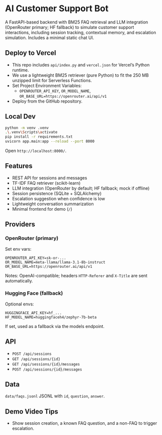 # AI Customer Support Bot

A FastAPI-based backend with BM25 FAQ retrieval and LLM integration (OpenRouter primary; HF fallback) to simulate customer support interactions, including session tracking, contextual memory, and escalation simulation. Includes a minimal static chat UI.

## Deploy to Vercel
- This repo includes `api/index.py` and `vercel.json` for Vercel’s Python runtime.
- We use a lightweight BM25 retriever (pure Python) to fit the 250 MB unzipped limit for Serverless Functions.
- Set Project Environment Variables:
  - `OPENROUTER_API_KEY`, `OR_MODEL_NAME`, `OR_BASE_URL=https://openrouter.ai/api/v1`
- Deploy from the GitHub repository.

## Local Dev
```bash
python -m venv .venv
.\.venv\Scripts\activate
pip install -r requirements.txt
uvicorn app.main:app --reload --port 8000
```

Open `http://localhost:8000/`.

## Features
- REST API for sessions and messages
- TF-IDF FAQ retriever (scikit-learn)
- LLM integration (OpenRouter by default; HF fallback; mock if offline)
- Session persistence (SQLite + SQLAlchemy)
- Escalation suggestion when confidence is low
- Lightweight conversation summarization
- Minimal frontend for demo (`/`)

## Providers

### OpenRouter (primary)
Set env vars:
```
OPENROUTER_API_KEY=sk-or-...
OR_MODEL_NAME=meta-llama/llama-3.1-8b-instruct
OR_BASE_URL=https://openrouter.ai/api/v1
```
Notes: OpenAI-compatible; headers `HTTP-Referer` and `X-Title` are sent automatically.

### Hugging Face (fallback)
Optional envs:
```
HUGGINGFACE_API_KEY=hf_...
HF_MODEL_NAME=huggingfaceh4/zephyr-7b-beta
```
If set, used as a fallback via the models endpoint.

## API
- `POST /api/sessions`
- `GET /api/sessions/{id}`
- `GET /api/sessions/{id}/messages`
- `POST /api/sessions/{id}/messages`

## Data
`data/faqs.jsonl` JSONL with `id`, `question`, `answer`.

## Demo Video Tips
- Show session creation, a known FAQ question, and a non-FAQ to trigger escalation.
